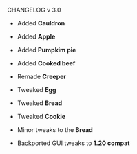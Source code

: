 CHANGELOG v 3.0

- Added **Cauldron**
- Added **Apple**
- Added **Pumpkim pie**
- Added **Cooked beef**

- Remade **Creeper**
- Tweaked **Egg**
- Tweaked **Bread**
- Tweaked **Cookie**
- Minor tweaks to the **Bread**
- Backported GUI tweaks to **1.20 compat** 